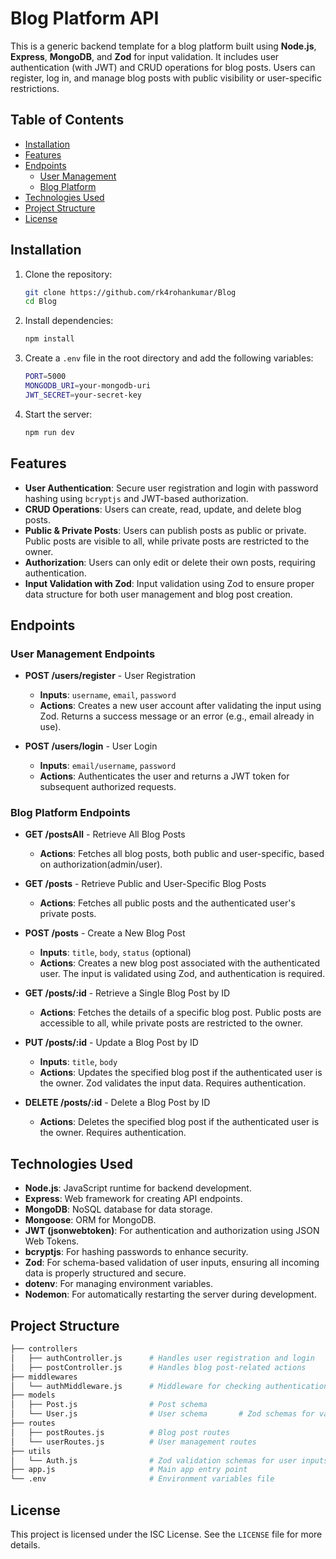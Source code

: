 # Blog Platform API

This is a generic backend template for a blog platform built using **Node.js**, **Express**, **MongoDB**, and **Zod** for input validation. It includes user authentication (with JWT) and CRUD operations for blog posts. Users can register, log in, and manage blog posts with public visibility or user-specific restrictions.

## Table of Contents

- [Installation](#installation)
- [Features](#features)
- [Endpoints](#endpoints)
  - [User Management](#user-management-endpoints)
  - [Blog Platform](#blog-platform-endpoints)
- [Technologies Used](#technologies-used)
- [Project Structure](#project-structure)
- [License](#license)

## Installation

1. Clone the repository:
   ```bash
   git clone https://github.com/rk4rohankumar/Blog
   cd Blog
   ```

2. Install dependencies:
   ```bash
   npm install
   ```

3. Create a `.env` file in the root directory and add the following variables:
   ```bash
   PORT=5000
   MONGODB_URI=your-mongodb-uri
   JWT_SECRET=your-secret-key
   ```

4. Start the server:
   ```bash
   npm run dev
   ```

## Features

- **User Authentication**: Secure user registration and login with password hashing using `bcryptjs` and JWT-based authorization.
- **CRUD Operations**: Users can create, read, update, and delete blog posts.
- **Public & Private Posts**: Users can publish posts as public or private. Public posts are visible to all, while private posts are restricted to the owner.
- **Authorization**: Users can only edit or delete their own posts, requiring authentication.
- **Input Validation with Zod**: Input validation using Zod to ensure proper data structure for both user management and blog post creation.

## Endpoints

### User Management Endpoints

- **POST /users/register** - User Registration
  - **Inputs**: `username`, `email`, `password`
  - **Actions**: Creates a new user account after validating the input using Zod. Returns a success message or an error (e.g., email already in use).

- **POST /users/login** - User Login
  - **Inputs**: `email/username`, `password`
  - **Actions**: Authenticates the user and returns a JWT token for subsequent authorized requests.

### Blog Platform Endpoints

- **GET /postsAll** - Retrieve All Blog Posts
  - **Actions**: Fetches all blog posts, both public and user-specific, based on authorization(admin/user).

- **GET /posts** - Retrieve Public and User-Specific Blog Posts
  - **Actions**: Fetches all public posts and the authenticated user's private posts.

- **POST /posts** - Create a New Blog Post
  - **Inputs**: `title`, `body`, `status` (optional)
  - **Actions**: Creates a new blog post associated with the authenticated user. The input is validated using Zod, and authentication is required.

- **GET /posts/:id** - Retrieve a Single Blog Post by ID
  - **Actions**: Fetches the details of a specific blog post. Public posts are accessible to all, while private posts are restricted to the owner.

- **PUT /posts/:id** - Update a Blog Post by ID
  - **Inputs**: `title`, `body`
  - **Actions**: Updates the specified blog post if the authenticated user is the owner. Zod validates the input data. Requires authentication.

- **DELETE /posts/:id** - Delete a Blog Post by ID
  - **Actions**: Deletes the specified blog post if the authenticated user is the owner. Requires authentication.

## Technologies Used

- **Node.js**: JavaScript runtime for backend development.
- **Express**: Web framework for creating API endpoints.
- **MongoDB**: NoSQL database for data storage.
- **Mongoose**: ORM for MongoDB.
- **JWT (jsonwebtoken)**: For authentication and authorization using JSON Web Tokens.
- **bcryptjs**: For hashing passwords to enhance security.
- **Zod**: For schema-based validation of user inputs, ensuring all incoming data is properly structured and secure.
- **dotenv**: For managing environment variables.
- **Nodemon**: For automatically restarting the server during development.

## Project Structure

```bash
├── controllers
│   ├── authController.js      # Handles user registration and login
│   ├── postController.js      # Handles blog post-related actions
├── middlewares
│   └── authMiddleware.js      # Middleware for checking authentication via JWT
├── models
│   ├── Post.js                # Post schema
│   └── User.js                # User schema       # Zod schemas for validating inputs
├── routes
│   ├── postRoutes.js          # Blog post routes
│   └── userRoutes.js          # User management routes
├── utils
│   └── Auth.js                # Zod validation schemas for user inputs 
├── app.js                     # Main app entry point
└── .env                       # Environment variables file
```

## License

This project is licensed under the ISC License. See the `LICENSE` file for more details.